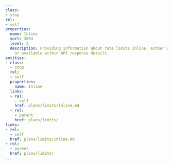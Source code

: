 ```yaml
---
class:
- stop
rel:
- self
properties:
  name: Inline
  sort: 3804
  level: 3
  description: Providing information about rate limits inline, either within documentation
    or available within API response details.
entities:
- class:
  - stop
  rel:
  - self
  properties:
    name: Inline
  links:
  - rel:
    - self
    href: plans/limits/inline.md
  - rel:
    - parent
    href: plans/limits/
links:
- rel:
  - self
  href: plans/limits/inline.md
- rel:
  - parent
  href: plans/limits/
...
```

